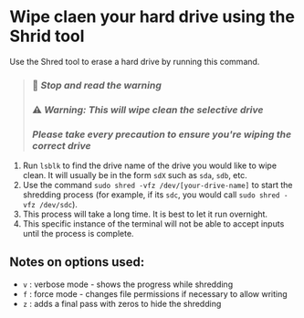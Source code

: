 # Wipe claen your hard drive using the Shrid tool
Use the Shred tool to erase a hard drive by running this command.

> ### 🛑 *Stop and read the warning*
> ### ⚠️ *Warning: This will wipe clean the selective drive*
> ### *Please take every precaution to ensure you're wiping the correct drive*

1. Run `lsblk` to find the drive name of the drive you would like to wipe clean. It will usually be in the form `sdX` such as `sda`, `sdb`, etc.
2. Use the command `sudo shred -vfz /dev/[your-drive-name]` to start the shredding process (for example, if its `sdc`, you would call `sudo shred -vfz /dev/sdc`).
3. This process will take a long time. It is best to let it run overnight. 
4. This specific instance of the terminal will not be able to accept inputs until the process is complete.

## Notes on options used:
- `v` : verbose mode - shows the progress while shredding
- `f` : force mode - changes file permissions if necessary to allow writing
- `z` : adds a final pass with zeros to hide the shredding




